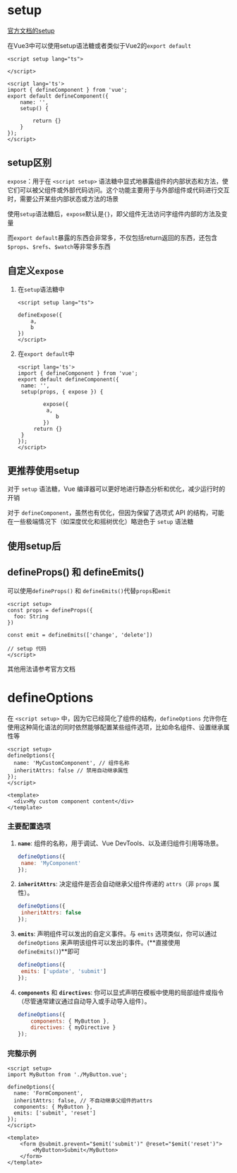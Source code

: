 # setup

[官方文档的setup](https://cn.vuejs.org/api/sfc-script-setup.html "script-setup")

在Vue3中可以使用setup语法糖或者类似于Vue2的`export default`

```vue
<script setup lang="ts">

</script>
```

```vue
<script lang='ts'>
import { defineComponent } from 'vue';
export default defineComponent({
	name: '',
	setup() {
		
		return {}
	}
});
</script>
```



## setup区别

`expose`：用于在 `<script setup>` 语法糖中显式地暴露组件的内部状态和方法，使它们可以被父组件或外部代码访问。这个功能主要用于与外部组件或代码进行交互时，需要公开某些内部状态或方法的场景

使用`setup`语法糖后，`expose`默认是`{}`，即父组件无法访问字组件内部的方法及变量

而`export default`暴露的东西会非常多，不仅包括return返回的东西，还包含`$props`、`$refs`、`$watch`等非常多东西



## 自定义`expose`

1. 在`setup`语法糖中

   ```vue
   <script setup lang="ts">
   
   defineExpose({
       a,
       b
   })
   </script>
   ```

2. 在`export default`中

   ```vue
   <script lang='ts'>
   import { defineComponent } from 'vue';
   export default defineComponent({
   	name: '',
   	setup(props, { expose }) {
   		
           expose({
           	a,
               b
           })
   		return {}
   	}
   });
   </script>
   ```

   

## 更推荐使用setup

对于 `setup` 语法糖，Vue 编译器可以更好地进行静态分析和优化，减少运行时的开销

对于 `defineComponent`，虽然也有优化，但因为保留了选项式 API 的结构，可能在一些极端情况下（如深度优化和摇树优化）略逊色于 `setup` 语法糖



## 使用setup后

## defineProps() 和 defineEmits()

可以使用`defineProps()` 和 `defineEmits()`代替`props`和`emit`

```vue
<script setup>
const props = defineProps({
  foo: String
})

const emit = defineEmits(['change', 'delete'])

// setup 代码
</script>
```

其他用法请参考官方文档



# defineOptions

在 `<script setup>` 中，因为它已经简化了组件的结构，`defineOptions` 允许你在使用这种简化语法的同时依然能够配置某些组件选项，比如命名组件、设置继承属性等

```vue
<script setup>
defineOptions({
  name: 'MyCustomComponent', // 组件名称
  inheritAttrs: false // 禁用自动继承属性
});
</script>

<template>
  <div>My custom component content</div>
</template>
```

### 主要配置选项

1. **`name`**: 组件的名称，用于调试、Vue DevTools、以及递归组件引用等场景。

   ```javascript
   defineOptions({
   	name: 'MyComponent'
   });
   ```

2. **`inheritAttrs`**: 决定组件是否会自动继承父组件传递的 `attrs`（非 `props` 属性）。

   ```javascript
   defineOptions({
   	inheritAttrs: false
   });
   ```

3. **`emits`**: 声明组件可以发出的自定义事件。与 `emits` 选项类似，你可以通过 `defineOptions` 来声明该组件可以发出的事件。(**直接使用`defineEmits()`)**即可

   ```javascript
   defineOptions({
   	emits: ['update', 'submit']
   });
   ```

4. **`components`** 和 **`directives`**: 你可以显式声明在模板中使用的局部组件或指令（尽管通常建议通过自动导入或手动导入组件）。

   ```javascript
   defineOptions({
       components: { MyButton },
       directives: { myDirective }
   });
   ```

### 完整示例

```vue
<script setup>
import MyButton from './MyButton.vue';

defineOptions({
  name: 'FormComponent',
  inheritAttrs: false, // 不自动继承父组件的attrs
  components: { MyButton },
  emits: ['submit', 'reset']
});
</script>

<template>
    <form @submit.prevent="$emit('submit')" @reset="$emit('reset')">
    	<MyButton>Submit</MyButton>
    </form>
</template>
```